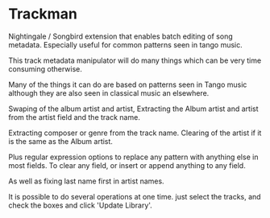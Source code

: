 Trackman
========

Nightingale / Songbird extension that enables batch editing of song metadata. Especially useful for common patterns seen in tango music.

This track metadata manipulator will do many things which can be very time consuming otherwise.

Many of the things it can do are based on patterns seen in Tango music although they
are also seen in classical music an elsewhere.

Swaping of the album artist and artist, Extracting the Album artist and artist from the artist field and the track name.

Extracting composer or genre from the track name.  Clearing of the artist if it 
is the same as the Album artist.

Plus regular expression options to replace any pattern with anything else in most fields. To clear any field, or insert or append anything to any field.

As well as fixing last name first in artist names.

It is possible to do several operations at one time. just select the tracks, and check the boxes and click 'Update Library'.
